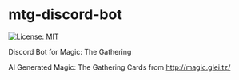 # mtg-discord-bot

[![License: MIT](https://img.shields.io/badge/License-MIT-yellow.svg)](https://opensource.org/licenses/MIT)

Discord Bot for Magic: The Gathering

AI Generated Magic: The Gathering Cards from http://magic.glei.tz/